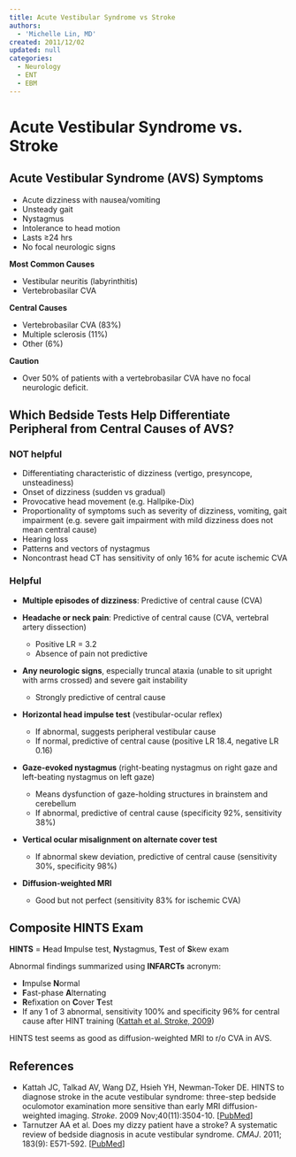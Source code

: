 ```yaml
---
title: Acute Vestibular Syndrome vs Stroke
authors:
  - 'Michelle Lin, MD'
created: 2011/12/02
updated: null
categories:
  - Neurology
  - ENT
  - EBM
---
```


# Acute Vestibular Syndrome vs. Stroke

## Acute Vestibular Syndrome (AVS) Symptoms

- Acute dizziness with nausea/vomiting
- Unsteady gait
- Nystagmus
- Intolerance to head motion
- Lasts &ge;24 hrs
- No focal neurologic signs

**Most Common Causes**

- Vestibular neuritis (labyrinthitis)
- Vertebrobasilar CVA 

**Central Causes**

- Vertebrobasilar CVA (83%)
- Multiple sclerosis (11%)
- Other (6%) 

**Caution**

- Over 50% of patients with a vertebrobasilar CVA have no focal neurologic deficit.

## Which Bedside Tests Help Differentiate Peripheral from Central Causes of AVS? 

### NOT helpful

- Differentiating characteristic of dizziness (vertigo, presyncope, unsteadiness)
- Onset of dizziness (sudden vs gradual)
- Provocative head movement (e.g. Hallpike-Dix)
- Proportionality of symptoms such as severity of dizziness, vomiting, gait impairment (e.g. severe gait impairment with mild dizziness does not mean central cause)
- Hearing loss
- Patterns and vectors of nystagmus
- Noncontrast head CT has sensitivity of only 16% for acute ischemic CVA

### Helpful

- **Multiple episodes of dizziness**: Predictive of central cause (CVA)
- **Headache or neck pain**: Predictive of central cause (CVA, vertebral artery dissection)

  - Positive LR = 3.2
  - Absence of pain not predictive

- **Any neurologic signs**, especially truncal ataxia (unable to sit upright with arms crossed) and severe gait instability 

  - Strongly predictive of central cause

- **Horizontal head impulse test** (vestibular-ocular reflex)

  - If abnormal, suggests peripheral vestibular cause
  - If normal, predictive of central cause (positive LR 18.4, negative LR 0.16)

- **Gaze-evoked nystagmus** (right-beating nystagmus on right gaze and left-beating nystagmus on left gaze)

  - Means dysfunction of gaze-holding structures in brainstem and cerebellum
  - If abnormal, predictive of central cause (specificity 92%, sensitivity 38%) 

- **Vertical ocular misalignment on alternate cover test**

  - If abnormal skew deviation, predictive of central cause (sensitivity 30%, specificity 98%)

- **Diffusion-weighted MRI**

  - Good but not perfect (sensitivity 83% for ischemic CVA)

## Composite HINTS Exam

**HINTS** = **H**ead **I**mpulse test, **N**ystagmus, **T**est of **S**kew exam

Abnormal findings summarized using **INFARCTs** acronym:

- **I**mpulse **N**ormal 
- **F**ast-phase **A**lternating 
- **R**efixation on **C**over **T**est 
- If any 1 of 3 abnormal, sensitivity 100% and specificity 96% for central cause after HINT training ([Kattah et al. Stroke, 2009](https://www.ncbi.nlm.nih.gov/pubmed/?term=19762709))

HINTS test seems as good as diffusion-weighted MRI to r/o CVA in AVS. 

## References

- Kattah JC, Talkad AV, Wang DZ, Hsieh YH, Newman-Toker DE. HINTS to diagnose stroke in the acute vestibular syndrome: three-step bedside oculomotor examination more sensitive than early MRI diffusion-weighted imaging. _Stroke_. 2009 Nov;40(11):3504-10. [[PubMed](https://www.ncbi.nlm.nih.gov/pubmed/?term=19762709)]
- Tarnutzer AA et al. Does my dizzy patient have a stroke? A systematic review of bedside diagnosis in acute vestibular syndrome. _CMAJ_. 2011; 183(9): E571-592. [[PubMed](https://www.ncbi.nlm.nih.gov/pubmed/?term=21576300)]
